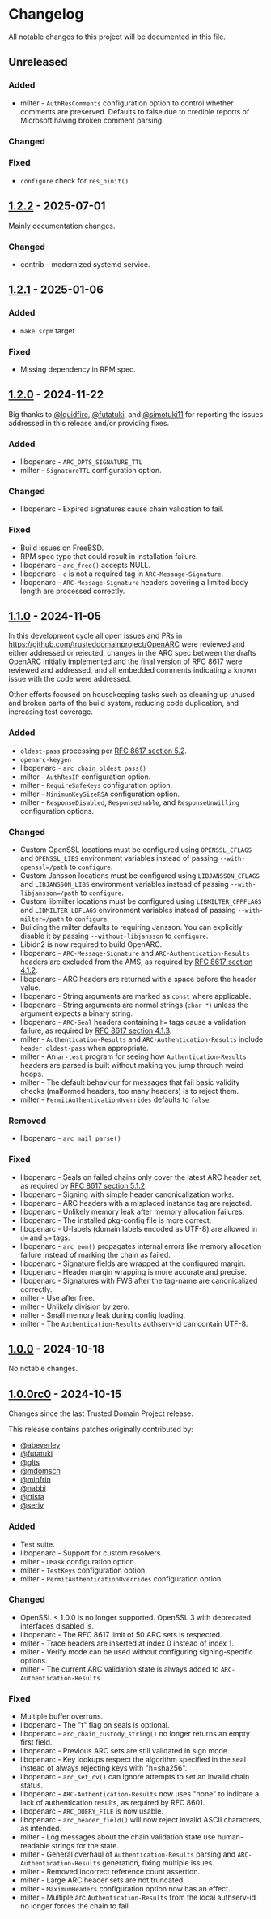 # Changelog

All notable changes to this project will be documented in this file.

## Unreleased

### Added
- milter - `AuthResComments` configuration option to control whether
  comments are preserved. Defaults to false due to credible reports of
  Microsoft having broken comment parsing.

### Changed

### Fixed
- `configure` check for `res_ninit()`

## [1.2.2](https://github.com/flowerysong/OpenARC/releases/tag/v1.2.2) - 2025-07-01

Mainly documentation changes.

### Changed
- contrib - modernized systemd service.

## [1.2.1](https://github.com/flowerysong/OpenARC/releases/tag/v1.2.1) - 2025-01-06

### Added
- `make srpm` target

### Fixed
- Missing dependency in RPM spec.

## [1.2.0](https://github.com/flowerysong/OpenARC/releases/tag/v1.2.0) - 2024-11-22

Big thanks to [@lquidfire](https://github.com/lquidfire),
[@futatuki](https://github.com/futatuki), and
[@simotuki11](https://github.com/simotuki11) for reporting the issues
addressed in this release and/or providing fixes.

### Added
- libopenarc - `ARC_OPTS_SIGNATURE_TTL`
- milter - `SignatureTTL` configuration option.

### Changed
- libopenarc - Expired signatures cause chain validation to fail.

### Fixed
- Build issues on FreeBSD.
- RPM spec typo that could result in installation failure.
- libopenarc - `arc_free()` accepts NULL.
- libopenarc - `c` is not a required tag in `ARC-Message-Signature`.
- libopenarc - `ARC-Message-Signature` headers covering a limited body length
  are processed correctly.

## [1.1.0](https://github.com/flowerysong/OpenARC/releases/tag/v1.1.0) - 2024-11-05

In this development cycle all open issues and PRs in
https://github.com/trusteddomainproject/OpenARC were reviewed and
either addressed or rejected, changes in the ARC spec between the
drafts OpenARC initially implemented and the final version of RFC 8617
were reviewed and addressed, and all embedded comments indicating a
known issue with the code were addressed.

Other efforts focused on housekeeping tasks such as cleaning up unused
and broken parts of the build system, reducing code duplication, and
increasing test coverage.

### Added
- `oldest-pass` processing per [RFC 8617 section 5.2](https://datatracker.ietf.org/doc/html/rfc8617#section-5.2).
- `openarc-keygen`
- libopenarc - `arc_chain_oldest_pass()`
- milter - `AuthResIP` configuration option.
- milter - `RequireSafeKeys` configuration option.
- milter - `MinimumKeySizeRSA` configuration option.
- milter - `ResponseDisabled`, `ResponseUnable`, and `ResponseUnwilling`
  configuration options.

### Changed
- Custom OpenSSL locations must be configured using `OPENSSL_CFLAGS`
  and `OPENSSL_LIBS` environment variables instead of passing
  `--with-openssl=/path` to `configure`.
- Custom Jansson locations must be configured using `LIBJANSSON_CFLAGS`
  and `LIBJANSSON_LIBS` environment variables instead of passing
  `--with-libjansson=/path` to `configure`.
- Custom libmilter locations must be configured using `LIBMILTER_CPPFLAGS`
  and `LIBMILTER_LDFLAGS` environment variables instead of passing
  `--with-milter=/path` to `configure`.
- Building the milter defaults to requiring Jansson. You can explicitly
  disable it by passing `--without-libjansson` to `configure`.
- Libidn2 is now required to build OpenARC.
- libopenarc - `ARC-Message-Signature` and `ARC-Authentication-Results` headers
  are excluded from the AMS, as required by [RFC 8617 section 4.1.2](https://datatracker.ietf.org/doc/html/rfc8617#section-4.1.2).
- libopenarc - ARC headers are returned with a space before the header value.
- libopenarc - String arguments are marked as `const` where applicable.
- libopenarc - String arguments are normal strings (`char *`) unless the
  argument expects a binary string.
- libopenarc - `ARC-Seal` headers containing `h=` tags cause a validation
  failure, as required by [RFC 8617 section 4.1.3](https://datatracker.ietf.org/doc/html/rfc8617#section-4.1.3).
- milter - `Authentication-Results` and `ARC-Authentication-Results` include
  `header.oldest-pass` when appropriate.
- milter - An `ar-test` program for seeing how `Authentication-Results`
  headers are parsed is built without making you jump through weird hoops.
- milter - The default behaviour for messages that fail basic validity checks
  (malformed headers, too many headers) is to reject them.
- milter - `PermitAuthenticationOverrides` defaults to `false`.

### Removed
- libopenarc - `arc_mail_parse()`

### Fixed
- libopenarc - Seals on failed chains only cover the latest ARC header set,
  as required by [RFC 8617 section 5.1.2](https://datatracker.ietf.org/doc/html/rfc8617#section-5.1.2).
- libopenarc - Signing with simple header canonicalization works.
- libopenarc - ARC headers with a misplaced instance tag are rejected.
- libopenarc - Unlikely memory leak after memory allocation failures.
- libopenarc - The installed pkg-config file is more correct.
- libopenarc - U-labels (domain labels encoded as UTF-8) are allowed in `d=`
  and `s=` tags.
- libopenarc - `arc_eom()` propagates internal errors like memory allocation
  failure instead of marking the chain as failed.
- libopenarc - Signature fields are wrapped at the configured margin.
- libopenarc - Header margin wrapping is more accurate and precise.
- libopenarc - Signatures with FWS after the tag-name are canonicalized
  correctly.
- milter - Use after free.
- milter - Unlikely division by zero.
- milter - Small memory leak during config loading.
- milter - The `Authentication-Results` authserv-id can contain UTF-8.

## [1.0.0](https://github.com/flowerysong/OpenARC/releases/tag/v1.0.0) - 2024-10-18

No notable changes.

## [1.0.0rc0](https://github.com/flowerysong/OpenARC/releases/tag/v1.0.0rc0) - 2024-10-15

Changes since the last Trusted Domain Project release.

This release contains patches originally contributed by:
* [@abeverley](https://github.com/abeverley)
* [@futatuki](https://github.com/futatuki)
* [@glts](https://github.com/glts)
* [@mdomsch](https://github.com/mdomsch)
* [@minfrin](https://github.com/minfrin)
* [@nabbi](https://github.com/nabbi)
* [@rtista](https://github.com/rtista)
* [@seriv](https://github.com/seriv)

### Added

- Test suite.
- libopenarc - Support for custom resolvers.
- milter - `UMask` configuration option.
- milter - `TestKeys` configuration option.
- milter - `PermitAuthenticationOverrides` configuration option.

### Changed

- OpenSSL < 1.0.0 is no longer supported. OpenSSL 3 with deprecated interfaces
  disabled is.
- libopenarc - The RFC 8617 limit of 50 ARC sets is respected.
- milter - Trace headers are inserted at index 0 instead of index 1.
- milter - Verify mode can be used without configuring signing-specific options.
- milter - The current ARC validation state is always added to
  `ARC-Authentication-Results`.

### Fixed

- Multiple buffer overruns.
- libopenarc - The "t" flag on seals is optional.
- libopenarc - `arc_chain_custody_string()` no longer returns an empty first
  field.
- libopenarc - Previous ARC sets are still validated in sign mode.
- libopenarc - Key lookups respect the algorithm specified in the seal instead
  of always rejecting keys with "h=sha256".
- libopenarc - `arc_set_cv()` can ignore attempts to set an invalid chain status.
- libopenarc - `ARC-Authentication-Results` now uses "none" to indicate a lack
  of authentication results, as required by RFC 8601.
- libopenarc - `ARC_QUERY_FILE` is now usable.
- libopenarc - `arc_header_field()` will now reject invalid ASCII characters,
  as intended.
- milter - Log messages about the chain validation state use human-readable
  strings for the state.
- milter - General overhaul of `Authentication-Results` parsing and
  `ARC-Authentication-Results` generation, fixing multiple issues.
- milter - Removed incorrect reference count assertion.
- milter - Large ARC header sets are not truncated.
- milter - `MaximumHeaders` configuration option now has an effect.
- milter - Multiple arc `Authentication-Results` from the local authserv-id no
  longer forces the chain to fail.
